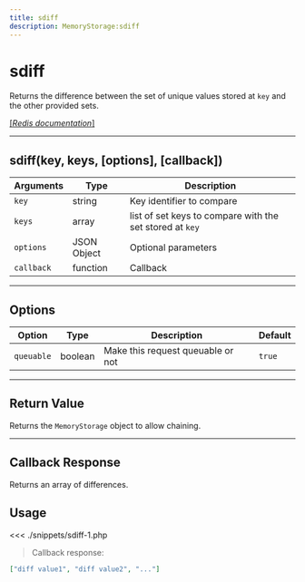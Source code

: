 ```yaml
---
title: sdiff
description: MemoryStorage:sdiff
---
```


# sdiff

Returns the difference between the set of unique values stored at `key` and the other provided sets.

[[_Redis documentation_]](https://redis.io/commands/sdiff)

---

## sdiff(key, keys, [options], [callback])

| Arguments  | Type        | Description                                              |
| ---------- | ----------- | -------------------------------------------------------- |
| `key`      | string      | Key identifier to compare                                |
| `keys`     | array       | list of set keys to compare with the set stored at `key` |
| `options`  | JSON Object | Optional parameters                                      |
| `callback` | function    | Callback                                                 |

---

## Options

| Option     | Type    | Description                       | Default |
| ---------- | ------- | --------------------------------- | ------- |
| `queuable` | boolean | Make this request queuable or not | `true`  |

---

## Return Value

Returns the `MemoryStorage` object to allow chaining.

---

## Callback Response

Returns an array of differences.

## Usage

<<< ./snippets/sdiff-1.php

> Callback response:

```json
["diff value1", "diff value2", "..."]
```
